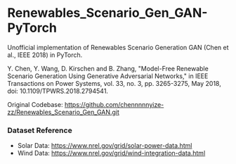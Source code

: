 # Renewables_Scenario_Gen_GAN-PyTorch
  Unofficial implementation of Renewables Scenario Generation GAN (Chen et al., IEEE 2018) in PyTorch.
  
  Y. Chen, Y. Wang, D. Kirschen and B. Zhang, "Model-Free Renewable Scenario Generation Using Generative Adversarial Networks,"
  in IEEE Transactions on Power Systems, vol. 33, no. 3, pp. 3265-3275, May 2018, doi: 10.1109/TPWRS.2018.2794541.
  
  Original Codebase: https://github.com/chennnnnyize-zz/Renewables_Scenario_Gen_GAN.git

### Dataset Reference
  * Solar Data: https://www.nrel.gov/grid/solar-power-data.html
  * Wind Data: https://www.nrel.gov/grid/wind-integration-data.html
